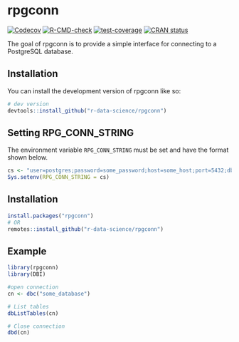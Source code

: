 # rpgconn

<!-- badges: start -->
[![Codecov](https://codecov.io/gh/r-data-science/rpgconn/branch/main/graph/badge.svg)](https://app.codecov.io/gh/r-data-science/rpgconn?branch=main)
[![R-CMD-check](https://github.com/r-data-science/rpgconn/actions/workflows/R-CMD-check.yaml/badge.svg?branch=main)](https://github.com/r-data-science/rpgconn/actions/workflows/R-CMD-check.yaml)
[![test-coverage](https://github.com/r-data-science/rpgconn/actions/workflows/test-coverage.yaml/badge.svg)](https://github.com/r-data-science/rpgconn/actions/workflows/test-coverage.yaml)
[![CRAN status](https://www.r-pkg.org/badges/version/rpgconn)](https://CRAN.R-project.org/package=rpgconn)
<!-- badges: end -->

The goal of rpgconn is to provide a simple interface for connecting to a PostgreSQL database.

## Installation

You can install the development version of rpgconn like so:

``` r
# dev version
devtools::install_github("r-data-science/rpgconn")
```

## Setting RPG_CONN_STRING

The environment variable `RPG_CONN_STRING` must be set and have the format shown below.

``` r
cs <- "user=postgres;password=some_password;host=some_host;port=5432;dbname=postgres"
Sys.setenv(RPG_CONN_STRING = cs)
```

## Installation

```r
install.packages("rpgconn")
# OR
remotes::install_github("r-data-science/rpgconn")
```

## Example


```r
library(rpgconn)
library(DBI)

#open connection
cn <- dbc("some_database")

# List tables
dbListTables(cn)

# Close connection
dbd(cn)
```
